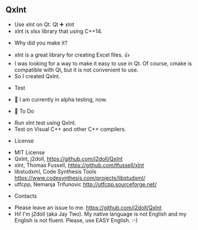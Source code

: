 ## Qxlnt
- Use xlnt on Qt. Qt :heavy_plus_sign: xlnt
- xlnt is xlsx library that using C++14.

* Why did you make it?
- xlnt is a great library for creating Excel files. :+1: 
- I was looking for a way to make it easy to use in Qt. Of course, cmake is compatible with Qt, but it is not convenient to use. 
- So I created Qxlnt.

* Test 
- :construction: I am currently in alpha testing, now. 

* :beginner: To Do
- Run xlnt test using Qxlnt.
- Test on Visual C++ and other C++ compilers.

* License
- MIT License
- Qxlnt, j2doll, https://github.com/j2doll/Qxlnt
- xlnt, Thomas Fussell, https://github.com/tfussell/xlnt
- libstudxml, Code Synthesis Tools https://www.codesynthesis.com/projects/libstudxml/
- utfcpp, Nemanja Trifunovic http://utfcpp.sourceforge.net/

* Contacts
- Please leave an issue to me. https://github.com/j2doll/Qxlnt
- Hi! I'm j2doll (aka Jay Two). My native language is not English and my English is not fluent. Please, use EASY English. :-)
